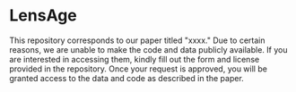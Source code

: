 # LensAge

This repository corresponds to our paper titled "xxxx." Due to certain reasons, we are unable to make the code and data publicly available. If you are interested in accessing them, kindly fill out the form and license provided in the repository. Once your request is approved, you will be granted access to the data and code as described in the paper.
